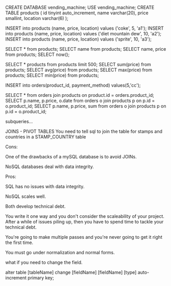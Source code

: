 <!-- setting up your mysql -->
<!-- mysql -uroot -p -->
<!-- ms1945324 -->

CREATE DATABASE vending_machine;
USE vending_machine;
CREATE TABLE products (
    id tinyint auto_increment,
    name varchar(20),
    price smallint,
    location varchar(6)
);

INSERT into products (name, price, location) values ('coke', 5, 'a1');
INSERT into products (name, price, location) values ('diet mountain dew', 10, 'a2');
INSERT into products (name, price, location) values ('sprite', 10, 'a3');

SELECT * from products;
SELECT name from products;
SELECT name, price from products;
SELECT now();

SELECT * products from products limit 500;
SELECT sum(price) from products;
SELECT avg(price) from products;
SELECT max(price) from products;
SELECT min(price) from products;

INSERT into orders(product_id, payment_method) values(5,'cc');

SELECT * from orders join products on product.id = orders.product_id;
SELECT p.name, p.price, o.date from orders o join products p on p.id = o.product_id;
SELECT p.name, p.price, sum from orders o join products p on p.id = o.product_id;

subqueries...


<!-- Creating a Stamp Data Model -->
JOINS - PIVOT TABLES
You need to tell sql to join the table for stamps and countries in a STAMP_COUNTRY table

Cons: 

One of the drawbacks of a mySQL database is to avoid JOINs. 

NoSQL databases deal with data integrity.

Pros: 

SQL has no issues with data integrity.

NoSQL scales well.

Both develop technical debt. 

You write it one way and you don't consider the scaleability of your project. After a while of issues piling up, then you have to spend time to tackle your technical debt.

You're going to make multiple passes and you're never going to get it right the first time. 

You must go under normalization and normal forms. 

what if you need to change the field.

alter table [tableName] change [fieldName] [fieldName] [type] auto-increment primary key;

<!-- single quotes are for Strings -->
<!-- Double Quotes are for Database identifiers [and backticks] -->







